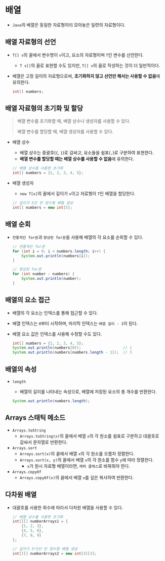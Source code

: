 # 배열

- `Java`의 배열은 동일한 자료형끼리 모아놓은 일련의 자료형이다.

## 배열 자료형의 선언

- `T[] v`의 꼴에서 변수명이 `v`이고, 요소의 자료형이며 `T`인 변수를 선언한다.
  - `T v[]`의 꼴로 표현할 수도 있지만, `T[] v`의 꼴로 작성하는 것이 더 일반적이다.
- 배열은 고정 길이의 자료형으로써, **초기화하지 않고 선언만 해서는 사용할 수 없음**에 유의한다.

  ```java
  int[] numbers;
  ```

## 배열 자료형의 초기화 및 할당

> 배열 변수를 초기화할 때, 배열 상수나 생성자를 사용할 수 있다.
>
> 배열 변수를 할당할 때, 배열 생성자를 사용할 수 있다.

- 배열 상수
  - 배열 상수는 중괄호(`{`, `}`)로 감싸고, 요소들을 쉼표(`,`)로 구분하여 표현한다.
  - **배열 변수를 할당할 때는 배열 상수를 사용할 수 없음**에 유의한다.

  ```java
  // 배열 상수를 사용한 초기화
  int[] numbers = {1, 2, 3, 4, 5};
  ```

- 배열 생성자
  - `new T[x]`의 꼴에서 길이가 `x`이고 자료형이 `T`인 배열을 할당한다.

  ```java
  // 길이가 5인 빈 정수형 배열 생성
  int[] numbers = new int[5];
  ```

## 배열 순회

- `전통적인 for문`과 `향상된 for문`을 사용해 배열의 각 요소를 순회할 수 있다.

  ```java
  // 전통적인 for문
  for (int i = 0; i < numbers.length; i++) {
      System.out.println(numbers[i]);
  }

  // 향상된 for문
  for (int number : numbers) {
      System.out.println(number);
  }
  ```

## 배열의 요소 접근

- 배열의 각 요소는 인덱스를 통해 접근할 수 있다.
- 배열 인덱스는 `0`부터 시작하며, 마지막 인덱스는 `배열 길이 - 1`이 된다.
- 배열 요소 값은 인덱스를 사용해 수정할 수도 있다.

  ```java
  int[] numbers = {1, 2, 3, 4, 5};
  System.out.println(numbers[0]);                   // 1
  System.out.println(numbers[numbers.length - 1]);  // 5
  ```

## 배열의 속성

- `length`
  - 배열의 길이를 나타내는 속성으로, 배열에 저장된 요소의 총 개수를 반환한다.

  ```java
  System.out.println(numbers.length);
  ```

## Arrays 스태틱 메소드

- `Arrays.toString`
  - `Arrays.toString(x)`의 꼴에서 배열 `x`의 각 원소를 쉼표로 구분하고 대괄호로 감싸서 문자열로 반환한다.
- `Arrays.sort`
  - `Arrays.sort(x)`의 꼴에서 배열 `x`의 각 원소를 오름차 정렬한다.
  - `Arrays.sort(x, y)`의 꼴에서 배열 `x`의 각 원소를 함수 `y`에 따라 정렬한다.
    - `x`가 원시 자료형 배열이라면, `래퍼 클래스`로 바꿔줘야 한다.
- `Arrays.copyOf`
  - `Arrays.copyOf(x)`의 꼴에서 배열 `x`를 깊은 복사하여 반환한다.

## 다차원 배열

- 대괄호를 사용한 회수에 따라서 다차원 배열을 사용할 수 있다.

  ```java
  // 배열 상수를 사용한 초기화
  int[][] numberArrays1 = {
      {1, 2, 3},
      {4, 5, 6},
      {7, 8, 9}
  };

  // 길이가 3*3인 빈 정수형 배열 생성
  int[][] numberArrays2 = new int[3][3];
  ```
